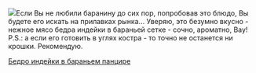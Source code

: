 <!--2025-05-22 04:56:00-->
<div class="yb">
  <div class="rss povarenok"><a href="https://www.povarenok.ru/recipes/show/182692/"><img src="https://www.povarenok.ru/data/cache/2025may/21/20/3177491_94273-640x480.jpg"></a>Если Вы не любили баранину до сих пор, попробовав это блюдо, Вы будете его искать на прилавках рынка... Уверяю, это безумно вкусно - нежное мясо бедра индейки в бараньей сетке - сочно, ароматно, Вау! P.S.: а если его готовить в углях костра - то точно не останется ни крошки. Рекомендую. <p class="titl"><a href="https://www.povarenok.ru/recipes/show/182692/">Бедро индейки в бараньем панцире</a></p></div>
</div>
